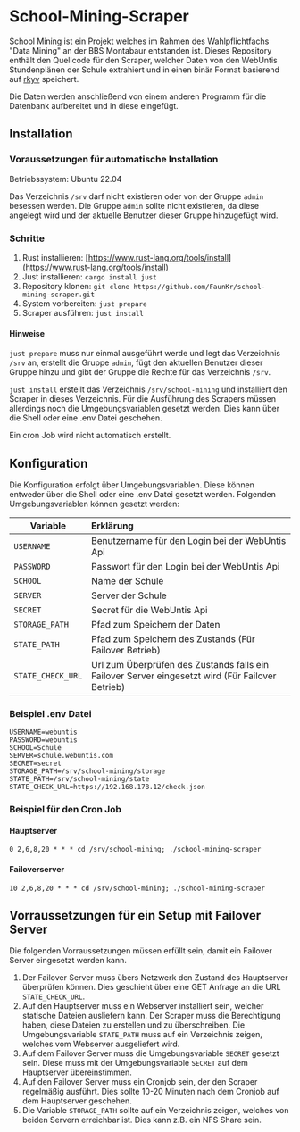 # School-Mining-Scraper

School Mining ist ein Projekt welches im Rahmen des Wahlpflichtfachs "Data Mining" an der BBS Montabaur entstanden ist. Dieses Repository enthält den Quellcode für den Scraper, welcher Daten von den WebUntis Stundenplänen der Schule extrahiert und in einen binär Format basierend auf [rkyv](https://github.com/rkyv/rkyv) speichert.

Die Daten werden anschließend von einem anderen Programm für die Datenbank aufbereitet und in diese eingefügt.

## Installation

### Voraussetzungen für automatische Installation

Betriebssystem: Ubuntu 22.04

Das Verzeichnis `/srv` darf nicht existieren oder von der Gruppe `admin` besessen werden.
Die Gruppe `admin` sollte nicht existieren, da diese angelegt wird und der aktuelle Benutzer dieser Gruppe hinzugefügt wird.


### Schritte

1. Rust installieren: [https://www.rust-lang.org/tools/install](https://www.rust-lang.org/tools/install)
2. Just installieren: `cargo install just`
3. Repository klonen: `git clone https://github.com/FaunKr/school-mining-scraper.git`
4. System vorbereiten: `just prepare`
5. Scraper ausführen: `just install`

#### Hinweise

`just prepare` muss nur einmal ausgeführt werde und legt das Verzeichnis `/srv` an, erstellt die Gruppe `admin`, fügt den aktuellen Benutzer dieser Gruppe hinzu und gibt der Gruppe die Rechte für das Verzeichnis `/srv`.

`just install` erstellt das Verzeichnis `/srv/school-mining` und installiert den Scraper in dieses Verzeichnis. Für die Ausführung des Scrapers müssen allerdings noch die Umgebungsvariablen gesetzt werden. Dies kann über die Shell oder eine .env Datei geschehen.

Ein cron Job wird nicht automatisch erstellt.

## Konfiguration

Die Konfiguration erfolgt über Umgebungsvariablen. Diese können entweder über die Shell oder eine .env Datei gesetzt werden.
Folgenden Umgebungsvariablen können gesetzt werden:


| **Variable**      | **Erklärung**                                                              |
| ------------------- | :---------------------------------------------------------------------------- |
| `USERNAME`        | Benutzername für den Login bei der WebUntis Api                            |
| `PASSWORD`        | Passwort für den Login bei der WebUntis Api                                |
| `SCHOOL`          | Name der Schule                                                             |
| `SERVER`          | Server der Schule                                                           |
| `SECRET`          | Secret für die WebUntis Api                                                |
| `STORAGE_PATH`    | Pfad zum Speichern der Daten                                                |
| `STATE_PATH`      | Pfad zum Speichern des Zustands (Für Failover Betrieb)                                            |
| `STATE_CHECK_URL` | Url zum Überprüfen des Zustands falls ein Failover Server eingesetzt wird  (Für Failover Betrieb) |


### Beispiel .env Datei

```env
USERNAME=webuntis
PASSWORD=webuntis
SCHOOL=Schule
SERVER=schule.webuntis.com
SECRET=secret
STORAGE_PATH=/srv/school-mining/storage
STATE_PATH=/srv/school-mining/state
STATE_CHECK_URL=https://192.168.178.12/check.json
```

### Beispiel für den Cron Job

#### Hauptserver  
```cron
0 2,6,8,20 * * * cd /srv/school-mining; ./school-mining-scraper
```
#### Failoverserver
```cron	
10 2,6,8,20 * * * cd /srv/school-mining; ./school-mining-scraper
```
## Vorraussetzungen für ein Setup mit Failover Server
Die folgenden Vorraussetzungen müssen erfüllt sein, damit ein Failover Server eingesetzt werden kann.

1. Der Failover Server muss übers Netzwerk den Zustand des Hauptserver überprüfen können. Dies geschieht über eine GET Anfrage an die URL `STATE_CHECK_URL`.
2. Auf den Hauptserver muss ein Webserver installiert sein, welcher statische Dateien ausliefern kann. Der Scraper muss die Berechtigung haben, diese Dateien zu erstellen und zu überschreiben. Die Umgebungsvariable `STATE_PATH` muss auf ein Verzeichnis zeigen, welches vom Webserver ausgeliefert wird.
3. Auf dem Failover Server muss die Umgebungsvariable `SECRET` gesetzt sein. Diese muss mit der Umgebungsvariable `SECRET` auf dem Hauptserver übereinstimmen.
4. Auf den Failover Server muss ein Cronjob sein, der den Scraper regelmäßig ausführt. Dies sollte 10-20 Minuten nach dem Cronjob auf dem Hauptserver geschehen. 
5. Die Variable `STORAGE_PATH` sollte auf ein Verzeichnis zeigen, welches von beiden Servern erreichbar ist. Dies kann z.B. ein NFS Share sein.